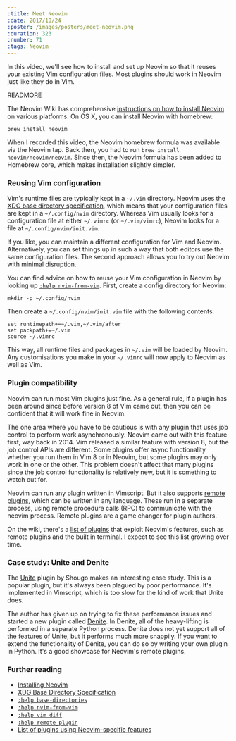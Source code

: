 ```yaml
---
:title: Meet Neovim
:date: 2017/10/24
:poster: /images/posters/meet-neovim.png
:duration: 323
:number: 71
:tags: Neovim
---
```


In this video, we'll see how to install and set up Neovim so that it reuses your existing Vim configuration files.
Most plugins should work in Neovim just like they do in Vim.

READMORE

The Neovim Wiki has comprehensive [instructions on how to install Neovim][install] on various platforms. On OS X, you can install Neovim with homebrew:

    brew install neovim

When I recorded this video, the Neovim homebrew formula was available via the Neovim tap. Back then, you had to run `brew install neovim/neovim/neovim`. Since then, the Neovim formula has been added to Homebrew core, which makes installation slightly simpler.

### Reusing Vim configuration

Vim's runtime files are typically kept in a `~/.vim` directory.
Neovim uses the [XDG base directory specification][xdg], which means that your configuration files are kept in a `~/.config/nvim` directory.
Whereas Vim usually looks for a configuration file at either `~/.vimrc` (or `~/.vim/vimrc`), Neovim looks for a file at `~/.config/nvim/init.vim`.

If you like, you can maintain a different configuration for Vim and Neovim.
Alternatively, you can set things up in such a way that both editors use the same configuration files.
The second approach allows you to try out Neovim with minimal disruption.

You can find advice on how to reuse your Vim configuration in Neovim by looking up [`:help nvim-from-vim`][nvim-from-vim]. First, create a config directory for Neovim:

    mkdir -p ~/.config/nvim

Then create a `~/.config/nvim/init.vim` file with the following contents:

```viml
set runtimepath+=~/.vim,~/.vim/after
set packpath+=~/.vim
source ~/.vimrc
```

This way, all runtime files and packages in `~/.vim` will be loaded by Neovim. 
Any customisations you make in your `~/.vimrc` will now apply to Neovim as well as Vim.

### Plugin compatibility

Neovim can run most Vim plugins just fine.
As a general rule, if a plugin has been around since before version 8 of Vim came out, then you can be confident that it will work fine in Neovim.

The one area where you have to be cautious is with any plugin that uses job control to perform work asynchronously.
Neovim came out with this feature first, way back in 2014.
Vim released a similar feature with version 8, but the job control APIs are different.
Some plugins offer async functionality whether you run them in Vim 8 or in
Neovim, but some plugins may only work in one or the other.
This problem doesn't affect that many plugins since the job control functionality is relatively new, but it is something to watch out for.

Neovim can run any plugin written in Vimscript.
But it also supports [remote plugins][remote], which can be written in any language.
These run in a separate process, using remote procedure calls (RPC) to communicate with the neovim process.
Remote plugins are a game changer for plugin authors.

On the wiki, there's a [list of plugins][nvim-plugins] that exploit Neovim's features, such as remote plugins and the built in terminal.
I expect to see this list growing over time.

### Case study: Unite and Denite

The [Unite][unite] plugin by Shougo makes an interesting case study.
This is a popular plugin, but it's always been plagued by poor performance.
It's implemented in Vimscript, which is too slow for the kind of work that Unite does.

The author has given up on trying to fix these performance issues and started a new plugin called [Denite][denite].
In Denite, all of the heavy-lifting is performed in a separate Python process.
Denite does not yet support all of the features of Unite, but it performs much more snappily.
If you want to extend the functionality of Denite, you can do so by writing your own plugin in Python.
It's a good showcase for Neovim's remote plugins.

### Further reading

* [Installing Neovim][install]
* [XDG Base Directory Specification][xdg]
* [`:help base-directories`][base-directories]
* [`:help nvim-from-vim`][nvim-from-vim]
* [`:help vim_diff`][vim_diff]
* [`:help remote_plugin`][remote]
* [List of plugins using Neovim-specific features][nvim-plugins]

[install]: https://github.com/neovim/neovim/wiki/Installing-Neovim
[xdg]: https://specifications.freedesktop.org/basedir-spec/latest/index.html
[base-directories]: https://neovim.io/doc/user/starting.html#xdg
[nvim-from-vim]: https://neovim.io/doc/user/nvim.html#nvim-from-vim
[vim_diff]: https://neovim.io/doc/user/vim_diff.html
[nvim-plugins]: https://github.com/neovim/neovim/wiki/Related-projects#plugins
[remote]: https://neovim.io/doc/user/remote_plugin.html
[unite]: https://github.com/Shougo/unite.vim
[denite]: https://github.com/Shougo/denite.nvim
